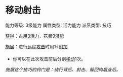 # 移动射击

能力等级: 3级能力
属性类型: 活力能力
派系类型: 技巧

<aside>

[获得](https://www.notion.so/1b3d619a067b8027ba38e2c1caf9d84b?pvs=21)：[占用](https://www.notion.so/1b3d619a067b8028a794de6ceed96ec0?pvs=21)3[活力](https://www.notion.so/1b3d619a067b805391c0d92f6a9c2e06?pvs=21)，花费9[潜能](https://www.notion.so/1b3d619a067b80c2bdb4c721adc30021?pvs=21)

</aside>

<aside>

[施展](https://www.notion.so/1b3d619a067b80f38dccf027f026b32f?pvs=21)：进行[远程攻击](https://www.notion.so/1b4d619a067b805f8c27e6cffc369b74?pvs=21)时用1⚡️[附加](https://www.notion.so/1b3d619a067b808aba32f87c5cab4efb?pvs=21)

- 你可以在此次攻击前后分别[移动](https://www.notion.so/1b3d619a067b80a4a587d4f966ce6b79?pvs=21)1次。
</aside>

*施展这个技巧的窍门是：绕行背后、射击、躲回肉盾身后。*